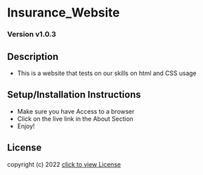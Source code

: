 # Insurance_Website

### Version v1.0.3

## Description
* This is a website that tests on our skills on html and CSS usage

## Setup/Installation Instructions
* Make sure you have Access to a browser
* Click on the live link in the About Section
* Enjoy!

## License
copyright (c) 2022 [click to view License](LICENCE)